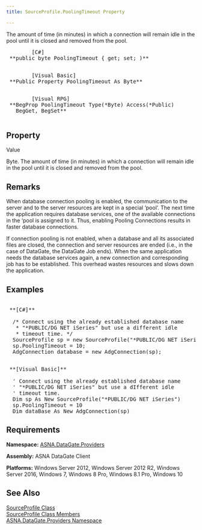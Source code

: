 ```yaml
---
title: SourceProfile.PoolingTimeout Property

---
```


The amount of time (in minutes) in which a connection will remain idle in the pool until it is closed and removed from the pool.
<pre class="prettyprint">
        <span class="lang">[C#]</span>
 **public byte PoolingTimeout { get; set; )** 
      </pre>
<pre class="prettyprint">
        <span class="lang">[Visual Basic] </span>
 **Public Property PoolingTimeout As Byte** 
      </pre>
<pre class="prettyprint">
        <span class="lang">[Visual RPG]</span>
 **BegProp PoolingTimeout Type(*Byte) Access(*Public)<br />   BegGet, BegSet** 
      </pre>

## Property
 Value

Byte. The amount of time (in minutes) in which a connection will remain idle in the pool until it is closed and removed from the pool. 
## Remarks

When database connection pooling is enabled, the communication to the server and to the server resources are kept in a special ‘pool’. The next time the application requires database services, one of the available connections in the ‘pool is assigned to it. Thus, enabling Pooling Connections results in faster database connections.

If connection pooling is not enabled, when a database and all its associated files are closed, the connection and server resources are ended (i.e., in the case of DataGate, the DataGate Job ends). When the same application needs the database services again, a new connection and corresponding job has to be established. This overhead wastes resources and slows down the application.
## Examples

<pre class="prettyprint">
        <span class="lang">
 **[C#]** 
        </span>
  /* Connect using the already established database name 
   * "*PUBLIC/DG NET iSeries" but use a different idle
   * timeout time. */
  SourceProfile sp = new SourceProfile("*PUBLIC/DG NET iSeries");
  sp.PoolingTimeout = 10;
  AdgConnection database = new AdgConnection(sp);
</pre>
<pre class="prettyprint">
        <span class="lang">
 **[Visual Basic]** 
        </span>
  ' Connect using the already established database name 
  ' "*PUBLIC/DG NET iSeries" but use a dIfferent idle
  ' timeout time. 
  Dim sp As New SourceProfile("*PUBLIC/DG NET iSeries")
  sp.PoolingTimeout = 10
  Dim dataBase As New AdgConnection(sp)</pre>

## Requirements

**Namespace:** [ASNA.DataGate.Providers](datagate-providers-namespace.html)

<span> **Assembly:** ASNA DataGate Client</span> 

<span> **Platforms:** Windows Server 2012, Windows Server 2012 R2, Windows Server 2016, Windows 7, Windows 8 Pro, Windows 8.1 Pro, Windows 10</span>
## See Also


[SourceProfile Class](source-profile-class.html) <br />
[SourceProfile Class Members](source-profile-members.html)<br />
[ASNA.DataGate.Providers Namespace](datagate-providers-namespace.html)

